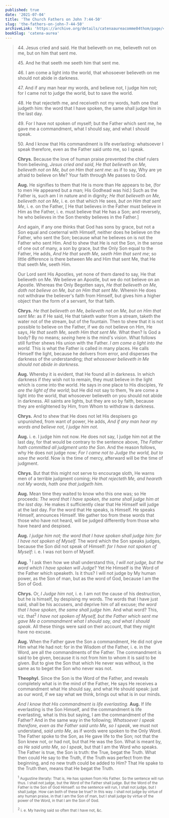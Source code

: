 ```yaml
---
published: true
date: '2021-07-04'
title: 'The Church Fathers on John 7:44-50'
slug: 'the-fathers-on-john-7-44-50'
archiveLink: 'https://archive.org/details/catenaaureacomme04thom/page/415?view=theater'
bookSlug: 'catena-aurea'
---
```


> 44\. Jesus cried and said. He that believeth on me, believeth not on me, but on him that sent me.
>
> 45\. And he that seeth me seeth him that sent me.
>
> 46\. I am come a light into the world, that whosoever believeth on me should not abide in darkness.
>
> 47\. And if any man hear my words, and believe not, I judge him not; for I came not to judge the world, but to save the world.
>
> 48\. He that rejecteth me, and receiveth not my words, hath one that judgeth him: the word that I have spoken, the same shall judge him in the last day.
>
> 49\. For I have not spoken of myself; but the Father which sent me, he gave me a commandment, what I should say, and what I should speak.
>
> 50\. And I know that His commandment is life everlasting: whatsoever I speak therefore, even as the Father said unto me, so I speak.
>
> **Chrys.** Because the love of human praise prevented the chief rulers from believing, *Jesus cried and said, He that believeth on Me, believeth not on Me, but on Him that sent me*: as if to say, Why are ye afraid to believe on Me? Your faith through Me passes to God.
>
> **Aug.** He signifies to them that He is more than He appears to be, (for to men He appeared but a man; His Godhead was hid.) Such as the Father is, such am I in nature and in dignity; *He that believeth on Me, believeth not on Me*, i. e. on that which He sees, *but on Him that sent Me*, i. e. on the Father, [ He that believes in the Father must believe in Him as the Father, i. e. must believe that He has a Son; and reversely, he who believes in the Son thereby believes in the Father.]
>
> And again, if any one thinks that God has sons by grace, but not a Son equal and coeternal with Himself, neither does he believe on the Father, who sent the Son; because what he believes on is not the Father who sent Him. And to shew that He is not the Son, in the sense of one out of many, a son by grace, but the Only Son equal to the Father, He adds, *And He that seeth Me, seeth Him that sent me*; so little difference is there between Me and Him that sent Me, that He that seeth Me, seeth Him.
>
> Our Lord sent His Apostles, yet none of them dared to say, He that believeth on Me. We believe an Apostle, but we do not believe on an Apostle. Whereas the Only Begotten says, *He that believeth on Me, doth not believe on Me, but on Him that sent Me*. Wherein He does not withdraw the believer's faith from Himself, but gives him a higher object than the form of a servant, for that faith.
>
> **Chrys.** *He that believeth on Me, believeth not on Me, but on Him that sent Me*: as if He said, He that taketh
water from a stream, taketh the water not of the stream, but of the fountain. Then to shew that it is not possible to believe on the Father, if we do not believe on Him, He says, *He that seeth Me, seeth Him that sent Me*. What then? Is God a body? By no means; *seeing* here is the mind's vision. What follows still further shews His union with the Father. *I am come a light into the world.* This is what the Father is called in many places. He calls Himself the light, because he delivers from error, and disperses the darkness of the understanding; *that whosoever believeth in Me should not abide in darkness.*
>
> **Aug.** Whereby it is evident, that He found all in darkness. In which darkness if they wish not to remain, they must believe in the light which is come into the world. He says in one place to His disciples, *Ye are the light of the world*; but He did not say to them, Ye are come a light into the world, that whosoever believeth on you should not abide in darkness. All saints are lights, but they are so by faith, because they are enlightened by Him, from Whom to withdraw is darkness.
>
> **Chrys.** And to shew that He does not let His despisers go unpunished, from want of power, He adds, *And if any man hear my words and believe not, I judge him not.*
>
> **Aug.** i. e. I judge him not now. He does not say, I judge him not at the last day, for that would be contrary to the sentence above, *The Father hath committed all judgment unto the Son*. And the reason follows, why He does not judge now; *For I came not to Judge the world, but to save the world*. Now is the time of mercy, afterward will be the time of judgment.
>
> **Chrys.** But that this might not serve to encourage sloth, He warns men of a terrible judgment coming; *He that rejecteth Me, and heareth not My words, hath one that judgeth him.*
>
> **Aug.** Mean time they waited to know who this one was; so He proceeds: *The word that I have spoken, the same shall judge him at the last day*. He makes it sufficiently clear that He Himself will judge at the last day. For the word that He speaks, is Himself. He speaks Himself, announces Himself. We gather too from these words that those who have not heard, will be judged differently from those who have heard and despised.
>
> **Aug.** *I judge him not; the word that I have spoken shall judge him: for I have not spoken of Myself.* The word which the Son speaks judges, because the Son did not speak of Himself: *for I have not spoken of Myself*: i. e. I was not born of Myself.
>
> **Aug.** <sup>1</sup> I ask then how we shall understand this, *I will not judge, but the word which I have spoken will Judge*? Yet He Himself is the Word of the Father which speaketh. Is it thus? I will not judge by My human power, as the Son of man, but as the word of God, because I am the Son of God.
>
> **Chrys.** Or, *I Judge him not*, i. e. I am not the cause of his destruction, but he is himself, by despising my words. The words that I have just said, shall be his accusers, and deprive him of all excuse; *the word that I have spoken, the same shall judge him*. And what word? This, viz. that<sup>2</sup> *I have not spoken of Myself, but the Father which sent me gave Me a commandment what I should say, and what I should speak*. All these things were said on their account, that they might have no excuse.
>
> **Aug.** When the Father gave the Son a commandment, He did not give Him what He had not: for in the Wisdom of the Father, i. e. in the Word, are all the commandments of the Father. The commandment is said to be given, because it is not from him to whom it is said to be given. But to give the Son that which He never was without, is the same as to beget the Son who never was not.
>
> **Theophyl.** Since the Son is the Word of the Father, and reveals completely what is in the mind of the Father, He says He receives a commandment what He should say, and what He should speak: just as our word, if we say what we think, brings out what is in our minds.
>
> *And I know that His commandment is life everlasting.* **Aug.** If life everlasting is the Son Himself, and the commandment is life everlasting, what is this but saying, I am the commandment of the Father? And in the same way in the following; *Whatsoever I speak therefore, even as the Father said unto Me, so I speak*, we must not understand, *said unto Me*, as if words were spoken to the Only Word. The Father spoke to the Son, as He gave life to the Son; not that the Son knew not, or had not, but that He was the Son. What is meant by, *as He said unto Me, so I speak*, but that I am the Word who speaks. The Father is true, the Son is truth: the True, begat the Truth. What then could He say to the Truth, if the Truth was perfect from the beginning, and no new truth could be added to Him? That He spake to the Truth then, means that He begat the Truth.
>
> <small><sup>1</sup> Augustine literally: That is, He has spoken from His Father. So the sentence will run thus. I shall not judge, but the Word of the Father shall judge. But the Word of the Father is the Son of God Himself: so the sentence will run, I shall not judge, but I shall judge. How can both of these be true? In this way. I shall not
judge by virtue of any human praise, in that I am the Son of man, but I shall judge by virtue of the power of the Word, in that I am the Son of God.</small>
>
> <small><sup>2</sup> i. e. My having said so often that I have not, &c.</small>